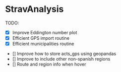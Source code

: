 # StravAnalysis

TODO:

- [x] Improve Eddington number plot
- [x] Efficient GPS import routine
- [x] Efficient municipalities routine
- [] Improve how to store acts_gps using geopandas
- [] Improve to include other non-spanish regions
- [] Route and region info when hover